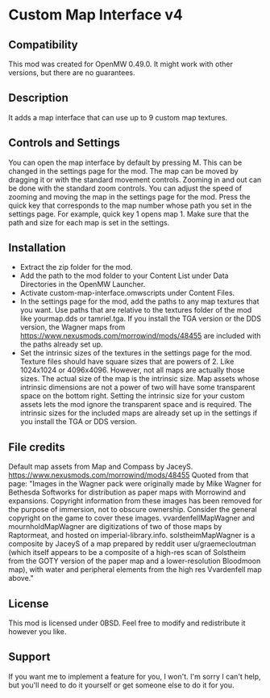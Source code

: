 # Custom Map Interface v4
## Compatibility 
This mod was created for OpenMW 0.49.0.
It might work with other versions, but there are no guarantees.

## Description
It adds a map interface that can use up to 9 custom map textures.

## Controls and Settings
You can open the map interface by default by pressing M. This can be changed in
the settings page for the mod. The map can be moved by dragging it or with the
standard movement controls. Zooming in and out can be done with the standard
zoom controls. You can adjust the speed of zooming and moving the map in the
settings page for the mod. Press the quick key that corresponds to the map
number whose path you set in the settings page. For example, quick key 1 opens
map 1. Make sure that the path and size for each map is set in the settings.

## Installation
- Extract the zip folder for the mod.
- Add the path to the mod folder to your Content List under Data Directories in
  the OpenMW Launcher.
- Activate custom-map-interface.omwscripts under Content Files.
- In the settings page for the mod, add the paths to any map textures that you
  want. Use paths that are relative to the textures folder of the mod like
  yourmap.dds or tamriel.tga. If you install the TGA version or the DDS version,
  the Wagner maps from https://www.nexusmods.com/morrowind/mods/48455 are
  included with the paths already set up.
- Set the intrinsic sizes of the textures in the settings page for the mod.
  Texture files should have square sizes that are powers of 2. Like 1024x1024 or
  4096x4096. However, not all maps are actually those sizes. The actual size of
  the map is the intrinsic size. Map assets whose intrinsic dimensions are not a
  power of two will have some transparent space on the bottom right. Setting the
  intrinsic size for your custom assets lets the mod ignore the transparent
  space and is required. The intrinsic sizes for the included maps are already
  set up in the settings if you install the TGA or DDS version.

## File credits
Default map assets from Map and Compass by JaceyS.
https://www.nexusmods.com/morrowind/mods/48455 Quoted from that page: "Images in
the Wagner pack were originally made by Mike Wagner for Bethesda Softworks for
distribution as paper maps with Morrowind and expansions. Copyright information
from these images has been removed for the purpose of immersion, not to obscure
ownership. Consider the general copyright on the game to cover these images.
vvardenfellMapWagner and mournholdMapWagner are digitizations of two of those
maps by Raptormeat, and hosted on imperial-library.info. solstheimMapWagner is
a composite by JaceyS of a map prepared by reddit user u/graemecloutman (which
itself appears to be a composite of a high-res scan of Solstheim from the GOTY
version of the paper map and a lower-resolution Bloodmoon map), with water and
peripheral elements from the high res Vvardenfell map above."

## License
This mod is licensed under 0BSD. Feel free to modify and redistribute it however
you like.

## Support
If you want me to implement a feature for you, I won't. I'm sorry I can't help,
but you'll need to do it yourself or get someone else to do it for you.
